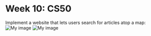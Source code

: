 # Week 10: CS50

Implement a website that lets users search for articles atop a map:
![My image](https://github.com/bgriessbach/CS50-Introduction-into-Computer-Science/tree/master/Week%2010/mashup1.JPG)
![My image](https://github.com/bgriessbach/CS50-Introduction-into-Computer-Science/tree/master/Week%2010/mashup2.JPG)

